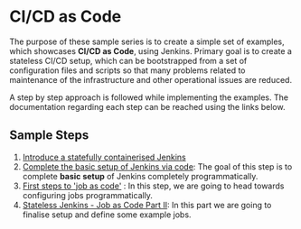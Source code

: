 # CI/CD as Code
The purpose of these sample series is to create a simple set of examples,  which showcases **CI/CD as Code**, using Jenkins. Primary goal is to create a stateless CI/CD setup, which can be bootstrapped from a set of configuration files and scripts so that many problems related to maintenance of the infrastructure and other operational issues are reduced. 

A step by step approach is followed while implementing the examples. The documentation regarding each step can be reached using the links below. 

## Sample Steps
1. [Introduce a statefully containerised Jenkins](docs/1_dockerised_jenkins.md)
2. [Complete the basic setup of Jenkins via code](docs/2_jenkins_basic_setup.md): The goal of this step is to complete **basic setup** of Jenkins completely programmatically. 
3. [First steps to 'job as code'](docs/3_introduce_scripted_jobs.md) : In this step, we are going to head towards configuring jobs programmatically.
4. [Stateless Jenkins - Job as Code Part II](docs/4_scripted_jobs_part_II.md): In this part we are going to finalise setup and define some example jobs. 


